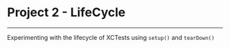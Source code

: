 # Project  2 - LifeCycle
---

Experimenting with the lifecycle of XCTests using `setup()` and `tearDown()`
